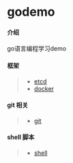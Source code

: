 # godemo

#### 介绍
go语言编程学习demo

#### 框架
>- [etcd](./etcd/README.md)
>- [docker](./docker/README.md)

#### git 相关
>- [git](./README.git.md)

#### shell 脚本
>- [shell](./shell/README.md)